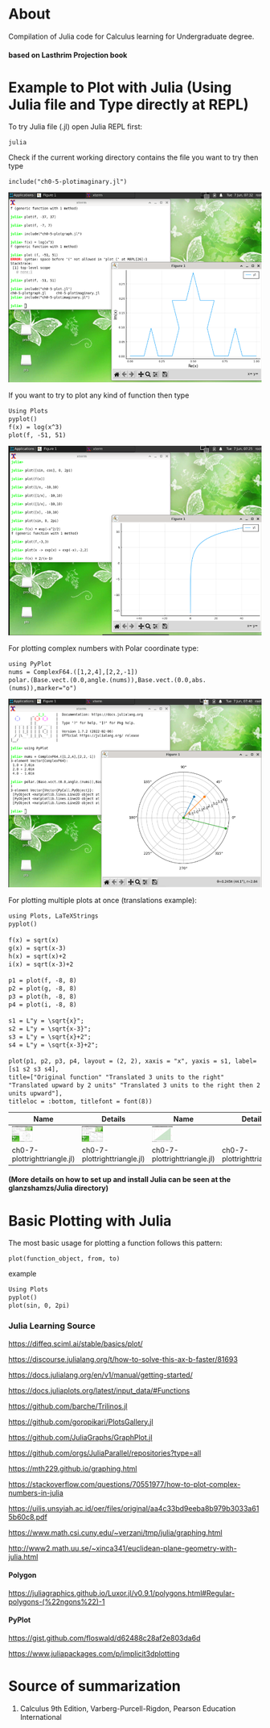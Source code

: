 # About
Compilation of Julia code for Calculus learning for Undergraduate degree.

#### based on Lasthrim Projection book 

# Example to Plot with Julia (Using Julia file and Type directly at REPL)

To try Julia file (.jl) open Julia REPL first:
```
julia

```

Check if the current working directory contains the file you want to try then type
```
include("ch0-5-plotimaginary.jl")
```
![Julia](https://raw.githubusercontent.com/glanzkaiser/glanzshamzs/main/Julia/images/plotimaginary.png)

If you want to try to plot any kind of function then type
```
Using Plots
pyplot()
f(x) = log(x^3)
plot(f, -51, 51)
```
![Julia](https://raw.githubusercontent.com/glanzkaiser/glanzshamzs/main/Julia/images/Logfunction.png)

For plotting complex numbers with Polar coordinate type:
```
using PyPlot
nums = ComplexF64.([1,2,4],[2,2,-1])
polar.(Base.vect.(0.0,angle.(nums)),Base.vect.(0.0,abs.(nums)),marker="o")
```
![Julia](https://github.com/glanzkaiser/glanzshamzs/blob/main/Julia/images/Complex.png)

For plotting multiple plots at once (translations example):
```
using Plots, LaTeXStrings
pyplot()

f(x) = sqrt(x)
g(x) = sqrt(x-3)
h(x) = sqrt(x)+2
i(x) = sqrt(x-3)+2

p1 = plot(f, -8, 8)
p2 = plot(g, -8, 8)
p3 = plot(h, -8, 8)
p4 = plot(i, -8, 8)

s1 = L"y = \sqrt{x}";
s2 = L"y = \sqrt{x-3}";
s3 = L"y = \sqrt{x}+2";
s4 = L"y = \sqrt{x-3}+2";

plot(p1, p2, p3, p4, layout = (2, 2), xaxis = "x", yaxis = s1, label=[s1 s2 s3 s4], 
title=["Original function" "Translated 3 units to the right" "Translated upward by 2 units" "Translated 3 units to the right then 2 units upward"],
titleloc = :bottom, titlefont = font(8))
```

| Name | Details | Name | Details |
| ------------- | ------------- | ------------- | ------------- | 
| <img src="https://github.com/glanzkaiser/glanzshamzs/blob/main/Julia/images/Complex.png" width="33%"> | <img src="https://github.com/glanzkaiser/glanzshamzs/blob/main/Julia/images/sqrtx.png" width="33%"> | <img src="https://github.com/glanzkaiser/glanzshamzs/blob/main/Julia/images/rightsidetriangle.png" width="33%"> | 
| ch0-7-plottrighttriangle.jl) | ch0-7-plottrighttriangle.jl) | ch0-7-plottrighttriangle.jl) | ch0-7-plottrighttriangle.jl) |

#### (More details on how to set up and install Julia can be seen at the glanzshamzs/Julia directory)

# Basic Plotting with Julia
The most basic usage for plotting a function follows this pattern:
```
plot(function_object, from, to)
```

example
```
Using Plots
pyplot()
plot(sin, 0, 2pi)
```

### Julia Learning Source

https://diffeq.sciml.ai/stable/basics/plot/

https://discourse.julialang.org/t/how-to-solve-this-ax-b-faster/81693

https://docs.julialang.org/en/v1/manual/getting-started/

https://docs.juliaplots.org/latest/input_data/#Functions

https://github.com/barche/Trilinos.jl

https://github.com/goropikari/PlotsGallery.jl

https://github.com/JuliaGraphs/GraphPlot.jl

https://github.com/orgs/JuliaParallel/repositories?type=all

https://mth229.github.io/graphing.html

https://stackoverflow.com/questions/70551977/how-to-plot-complex-numbers-in-julia

https://uilis.unsyiah.ac.id/oer/files/original/aa4c33bd9eeba8b979b3033a615b60c8.pdf

https://www.math.csi.cuny.edu/~verzani/tmp/julia/graphing.html

http://www2.math.uu.se/~xinca341/euclidean-plane-geometry-with-julia.html

#### Polygon

https://juliagraphics.github.io/Luxor.jl/v0.9.1/polygons.html#Regular-polygons-(%22ngons%22)-1

#### PyPlot

https://gist.github.com/floswald/d62488c28af2e803da6d

https://www.juliapackages.com/p/implicit3dplotting

# Source of summarization
1. Calculus 9th Edition, Varberg-Purcell-Rigdon, Pearson Education International
